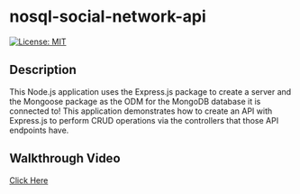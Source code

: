 # nosql-social-network-api

[![License: MIT](https://img.shields.io/badge/License-MIT-yellow.svg)](https://opensource.org/licenses/MIT)

## Description

This Node.js application uses the Express.js package to create a server and the Mongoose package as the ODM for the MongoDB database it is connected to! This application demonstrates how to create an API with Express.js to perform CRUD operations via the controllers that those API endpoints have. 

## Walkthrough Video
[Click Here](https://watch.screencastify.com/v/cBija5FQPZOCCkkj3xAe)

